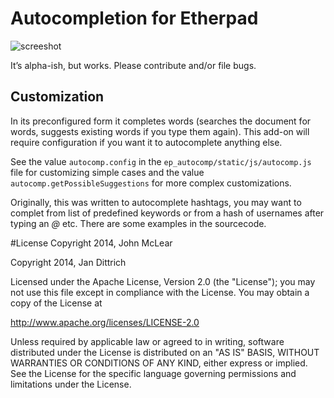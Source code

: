 # Autocompletion for Etherpad

![screeshot](http://i.imgur.com/2uqR3Tg.png)

It’s  alpha-ish, but works. 
Please contribute and/or file bugs. 

## Customization
In its preconfigured form it completes words (searches the document for words, suggests existing words if you type them again). This add-on will require configuration if you want it to autocomplete anything else. 

See the value `autocomp.config` in the  `ep_autocomp/static/js/autocomp.js` file
for customizing simple cases and the value `autocomp.getPossibleSuggestions` for more complex customizations.

Originally, this was written to autocomplete hashtags, you may want to complet from list of predefined keywords or from a hash of usernames after typing an *@* etc. There are some examples in the sourcecode. 

#License
Copyright 2014, John McLear

Copyright 2014, Jan Dittrich


Licensed under the Apache License, Version 2.0 (the "License");
you may not use this file except in compliance with the License.
You may obtain a copy of the License at

   http://www.apache.org/licenses/LICENSE-2.0

Unless required by applicable law or agreed to in writing, software
distributed under the License is distributed on an "AS IS" BASIS,
WITHOUT WARRANTIES OR CONDITIONS OF ANY KIND, either express or implied.
See the License for the specific language governing permissions and
limitations under the License.
